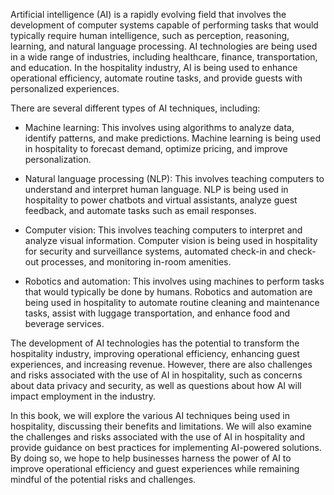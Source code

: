 

Artificial intelligence (AI) is a rapidly evolving field that involves the development of computer systems capable of performing tasks that would typically require human intelligence, such as perception, reasoning, learning, and natural language processing. AI technologies are being used in a wide range of industries, including healthcare, finance, transportation, and education. In the hospitality industry, AI is being used to enhance operational efficiency, automate routine tasks, and provide guests with personalized experiences.

There are several different types of AI techniques, including:

* Machine learning: This involves using algorithms to analyze data, identify patterns, and make predictions. Machine learning is being used in hospitality to forecast demand, optimize pricing, and improve personalization.

* Natural language processing (NLP): This involves teaching computers to understand and interpret human language. NLP is being used in hospitality to power chatbots and virtual assistants, analyze guest feedback, and automate tasks such as email responses.

* Computer vision: This involves teaching computers to interpret and analyze visual information. Computer vision is being used in hospitality for security and surveillance systems, automated check-in and check-out processes, and monitoring in-room amenities.

* Robotics and automation: This involves using machines to perform tasks that would typically be done by humans. Robotics and automation are being used in hospitality to automate routine cleaning and maintenance tasks, assist with luggage transportation, and enhance food and beverage services.

The development of AI technologies has the potential to transform the hospitality industry, improving operational efficiency, enhancing guest experiences, and increasing revenue. However, there are also challenges and risks associated with the use of AI in hospitality, such as concerns about data privacy and security, as well as questions about how AI will impact employment in the industry.

In this book, we will explore the various AI techniques being used in hospitality, discussing their benefits and limitations. We will also examine the challenges and risks associated with the use of AI in hospitality and provide guidance on best practices for implementing AI-powered solutions. By doing so, we hope to help businesses harness the power of AI to improve operational efficiency and guest experiences while remaining mindful of the potential risks and challenges.
